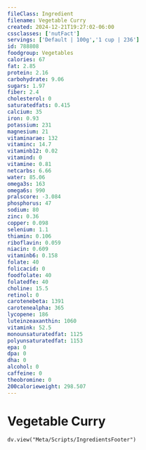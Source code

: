 ```yaml
---
fileClass: Ingredient
filename: Vegetable Curry
created: 2024-12-21T19:27:02-06:00
cssclasses: ['nutFact']
servings: ['Default | 100g','1 cup | 236']
id: 788808
foodgroup: Vegetables
calories: 67
fat: 2.85
protein: 2.16
carbohydrate: 9.06
sugars: 1.97
fiber: 2.4
cholesterol: 0
saturatedfats: 0.415
calcium: 35
iron: 0.93
potassium: 231
magnesium: 21
vitaminarae: 132
vitaminc: 14.7
vitaminb12: 0.02
vitamind: 0
vitamine: 0.81
netcarbs: 6.66
water: 85.06
omega3s: 163
omega6s: 990
pralscore: -3.084
phosphorus: 47
sodium: 80
zinc: 0.36
copper: 0.098
selenium: 1.1
thiamin: 0.106
riboflavin: 0.059
niacin: 0.609
vitaminb6: 0.158
folate: 40
folicacid: 0
foodfolate: 40
folatedfe: 40
choline: 15.5
retinol: 0
carotenebeta: 1391
carotenealpha: 365
lycopene: 186
luteinzeaxanthin: 1060
vitamink: 52.5
monounsaturatedfat: 1125
polyunsaturatedfat: 1153
epa: 0
dpa: 0
dha: 0
alcohol: 0
caffeine: 0
theobromine: 0
200calorieweight: 298.507
---
```


# Vegetable Curry

```dataviewjs
dv.view("Meta/Scripts/IngredientsFooter")
```